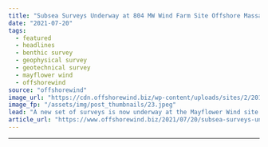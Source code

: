 ```yaml
---
title: "Subsea Surveys Underway at 804 MW Wind Farm Site Offshore Massachusetts"
date: "2021-07-20"
tags: 
  - featured
  - headlines
  - benthic survey
  - geophysical survey
  - geotechnical survey
  - mayflower wind
  - offshorewind
source: "offshorewind"
image_url: "https://cdn.offshorewind.biz/wp-content/uploads/sites/2/2019/08/28082656/Mayflower-Wind-Joins-Massachusetts-Offshore-Wind-Race.jpeg"
image_fp: "/assets/img/post_thumbnails/23.jpeg"
lead: "A new set of surveys is now underway at the Mayflower Wind site offshore"
article_url: "https://www.offshorewind.biz/2021/07/20/subsea-surveys-underway-at-804-mw-wind-farm-site-offshore-massachusetts/"
---
```


---
